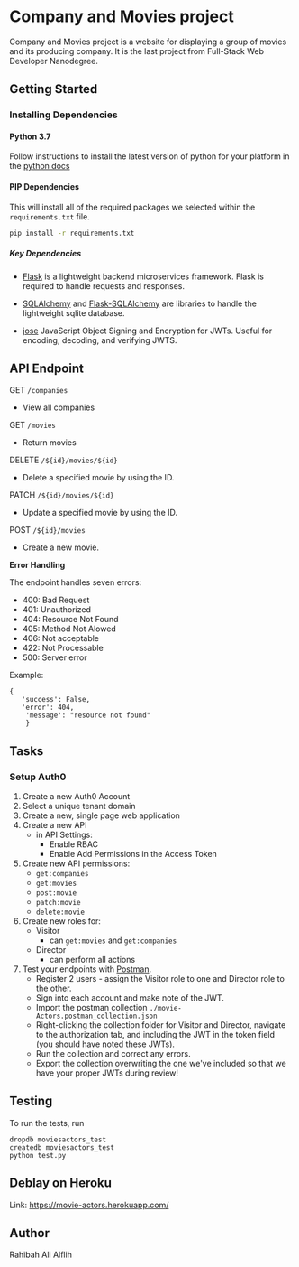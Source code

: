 # Company and Movies project
Company and Movies project is a website for displaying a group of movies and its producing company.
It is the last project from Full-Stack Web Developer Nanodegree.

## Getting Started

### Installing Dependencies

#### Python 3.7

Follow instructions to install the latest version of python for your platform in the [python docs](https://docs.python.org/3/using/unix.html#getting-and-installing-the-latest-version-of-python)

#### PIP Dependencies

This will install all of the required packages we selected within the `requirements.txt` file.

```bash
pip install -r requirements.txt
```

##### Key Dependencies

- [Flask](http://flask.pocoo.org/) is a lightweight backend microservices framework. Flask is required to handle requests and responses.

- [SQLAlchemy](https://www.sqlalchemy.org/) and [Flask-SQLAlchemy](https://flask-sqlalchemy.palletsprojects.com/en/2.x/) are libraries to handle the lightweight sqlite database. 

- [jose](https://python-jose.readthedocs.io/en/latest/) JavaScript Object Signing and Encryption for JWTs. Useful for encoding, decoding, and verifying JWTS.



## API Endpoint
GET ```/companies ```
- View all companies

GET ```/movies ```
- Return movies 

DELETE ```/${id}/movies/${id} ```
- Delete a specified movie by using the ID.

PATCH ```/${id}/movies/${id} ```
- Update a specified movie by using the ID.

POST ```/${id}/movies ```
- Create a new movie.

**Error Handling**

The endpoint handles seven errors:
- 400: Bad Request
- 401: Unauthorized
- 404: Resource Not Found
- 405: Method Not Alowed
- 406: Not acceptable
- 422: Not Processable
- 500: Server error

Example:
```
{
   'success': False,
   'error': 404,
    'message': "resource not found"
    }
 ```


## Tasks

### Setup Auth0

1. Create a new Auth0 Account
2. Select a unique tenant domain
3. Create a new, single page web application
4. Create a new API
   - in API Settings:
     - Enable RBAC
     - Enable Add Permissions in the Access Token
5. Create new API permissions:
   - `get:companies`
   - `get:movies`
   - `post:movie`
   - `patch:movie`
   - `delete:movie`
6. Create new roles for:
   - Visitor
     - can `get:movies` and `get:companies`
   - Director
     - can perform all actions
7. Test your endpoints with [Postman](https://getpostman.com).
   - Register 2 users - assign the Visitor role to one and Director role to the other.
   - Sign into each account and make note of the JWT.
   - Import the postman collection `./movie-Actors.postman_collection.json`
   - Right-clicking the collection folder for Visitor and Director, navigate to the authorization tab, and including the JWT in the token field (you should have noted these JWTs).
   - Run the collection and correct any errors.
   - Export the collection overwriting the one we've included so that we have your proper JWTs during review!

## Testing
To run the tests, run
```
dropdb moviesactors_test
createdb moviesactors_test
python test.py
```

## Deblay on Heroku
Link: https://movie-actors.herokuapp.com/

## Author
Rahibah Ali Alflih
